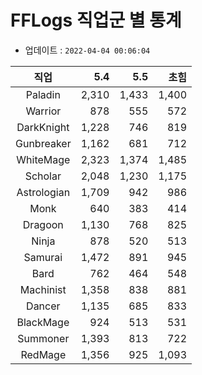 # FFLogs 직업군 별 통계

- 업데이트 : `2022-04-04 00:06:04`

|직업|5.4|5.5|초힘|
|:-:|-:|-:|-:|
|Paladin|2,310|1,433|1,400|
|Warrior|878|555|572|
|DarkKnight|1,228|746|819|
|Gunbreaker|1,162|681|712|
|WhiteMage|2,323|1,374|1,485|
|Scholar|2,048|1,230|1,175|
|Astrologian|1,709|942|986|
|Monk|640|383|414|
|Dragoon|1,130|768|825|
|Ninja|878|520|513|
|Samurai|1,472|891|945|
|Bard|762|464|548|
|Machinist|1,358|838|881|
|Dancer|1,135|685|833|
|BlackMage|924|513|531|
|Summoner|1,393|813|722|
|RedMage|1,356|925|1,093|
